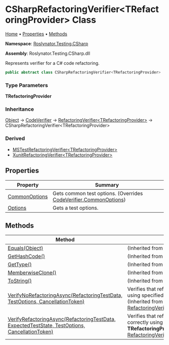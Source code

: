 # CSharpRefactoringVerifier\<TRefactoringProvider\> Class

[Home](../../../../README.md) &#x2022; [Properties](#properties) &#x2022; [Methods](#methods)

**Namespace**: [Roslynator.Testing.CSharp](../README.md)

**Assembly**: Roslynator\.Testing\.CSharp\.dll

  
Represents verifier for a C\# code refactoring\.

```csharp
public abstract class CSharpRefactoringVerifier<TRefactoringProvider> : Roslynator.Testing.RefactoringVerifier<TRefactoringProvider> where TRefactoringProvider : Microsoft.CodeAnalysis.CodeRefactorings.CodeRefactoringProvider, new()
```

### Type Parameters

**TRefactoringProvider**

### Inheritance

[Object](https://docs.microsoft.com/en-us/dotnet/api/system.object) &#x2192; [CodeVerifier](../../CodeVerifier/README.md) &#x2192; [RefactoringVerifier\<TRefactoringProvider\>](../../RefactoringVerifier-1/README.md) &#x2192; CSharpRefactoringVerifier\<TRefactoringProvider\>

### Derived

* [MSTestRefactoringVerifier\<TRefactoringProvider\>](../MSTest/MSTestRefactoringVerifier-1/README.md)
* [XunitRefactoringVerifier\<TRefactoringProvider\>](../Xunit/XunitRefactoringVerifier-1/README.md)

## Properties

| Property | Summary |
| -------- | ------- |
| [CommonOptions](CommonOptions/README.md) | Gets common test options\. \(Overrides [CodeVerifier.CommonOptions](../../CodeVerifier/CommonOptions/README.md)\) |
| [Options](Options/README.md) | Gets a test options\. |

## Methods

| Method | Summary |
| ------ | ------- |
| [Equals(Object)](https://docs.microsoft.com/en-us/dotnet/api/system.object.equals) |  \(Inherited from [Object](https://docs.microsoft.com/en-us/dotnet/api/system.object)\) |
| [GetHashCode()](https://docs.microsoft.com/en-us/dotnet/api/system.object.gethashcode) |  \(Inherited from [Object](https://docs.microsoft.com/en-us/dotnet/api/system.object)\) |
| [GetType()](https://docs.microsoft.com/en-us/dotnet/api/system.object.gettype) |  \(Inherited from [Object](https://docs.microsoft.com/en-us/dotnet/api/system.object)\) |
| [MemberwiseClone()](https://docs.microsoft.com/en-us/dotnet/api/system.object.memberwiseclone) |  \(Inherited from [Object](https://docs.microsoft.com/en-us/dotnet/api/system.object)\) |
| [ToString()](https://docs.microsoft.com/en-us/dotnet/api/system.object.tostring) |  \(Inherited from [Object](https://docs.microsoft.com/en-us/dotnet/api/system.object)\) |
| [VerifyNoRefactoringAsync(RefactoringTestData, TestOptions, CancellationToken)](../../RefactoringVerifier-1/VerifyNoRefactoringAsync/README.md) | Verifies that refactoring will not be applied using specified **TRefactoringProvider**\. \(Inherited from [RefactoringVerifier\<TRefactoringProvider\>](../../RefactoringVerifier-1/README.md)\) |
| [VerifyRefactoringAsync(RefactoringTestData, ExpectedTestState, TestOptions, CancellationToken)](../../RefactoringVerifier-1/VerifyRefactoringAsync/README.md) | Verifies that refactoring will be applied correctly using specified **TRefactoringProvider**\. \(Inherited from [RefactoringVerifier\<TRefactoringProvider\>](../../RefactoringVerifier-1/README.md)\) |

